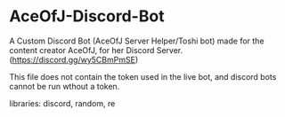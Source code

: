 # AceOfJ-Discord-Bot
A Custom Discord Bot (AceOfJ Server Helper/Toshi bot) made for the content creator AceOfJ, for her Discord Server. (https://discord.gg/wy5CBmPmSE)

This file does not contain the token used in the live bot, and discord bots cannot be run wthout a token.

libraries: discord, random, re
